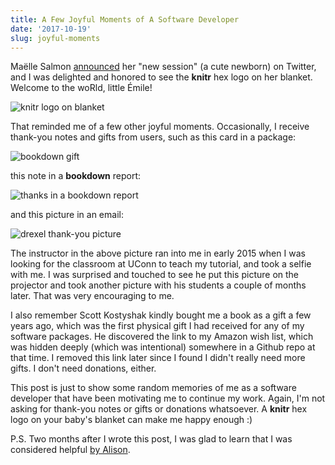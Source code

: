 ```yaml
---
title: A Few Joyful Moments of A Software Developer
date: '2017-10-19'
slug: joyful-moments
---
```


Maëlle Salmon [announced](https://twitter.com/ma_salmon/status/920660343063490562) her "new session" (a cute newborn) on Twitter, and I was delighted and honored to see the **knitr** hex logo on her blanket. Welcome to the woRld, little Émile!

![knitr logo on blanket](https://db.yihui.name/images/knitr-blanket.jpg)

That reminded me of a few other joyful moments. Occasionally, I receive thank-you notes and gifts from users, such as this card in a package:

![bookdown gift](https://db.yihui.name/images/bookdown-gift.jpg)

this note in a **bookdown** report:

![thanks in a bookdown report](https://db.yihui.name/images/bookdown-thanks.jpg)

and this picture in an email:

![drexel thank-you picture](https://db.yihui.name/images/drexel-thanks.jpg)

The instructor in the above picture ran into me in early 2015 when I was looking for the classroom at UConn to teach my tutorial, and took a selfie with me. I was surprised and touched to see he put this picture on the projector and took another picture with his students a couple of months later. That was very encouraging to me.

I also remember Scott Kostyshak kindly bought me a book as a gift a few years ago, which was the first physical gift I had received for any of my software packages. He discovered the link to my Amazon wish list, which was hidden deeply (which was intentional) somewhere in a Github repo at that time. I removed this link later since I found I didn't really need more gifts. I don't need donations, either.

This post is just to show some random memories of me as a software developer that have been motivating me to continue my work. Again, I'm not asking for thank-you notes or gifts or donations whatsoever. A **knitr** hex logo on your baby's blanket can make me happy enough :)

P.S. Two months after I wrote this post, I was glad to learn that I was considered helpful [by Alison](https://twitter.com/apreshill/status/939531804935036929).

